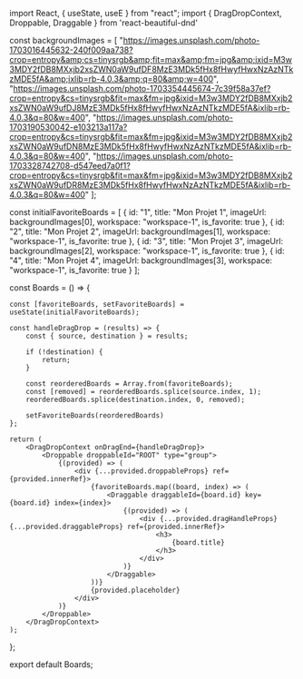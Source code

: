 import React, { useState, useE } from "react";
import { DragDropContext, Droppable, Draggable } from 'react-beautiful-dnd'


const backgroundImages = [
    "https://images.unsplash.com/photo-1703016445632-240f009aa738?crop=entropy&amp;cs=tinysrgb&amp;fit=max&amp;fm=jpg&amp;ixid=M3w3MDY2fDB8MXxjb2xsZWN0aW9ufDF8MzE3MDk5fHx8fHwyfHwxNzAzNTkzMDE5fA&amp;ixlib=rb-4.0.3&amp;q=80&amp;w=400",
    "https://images.unsplash.com/photo-1703354445674-7c39f58a37ef?crop=entropy&cs=tinysrgb&fit=max&fm=jpg&ixid=M3w3MDY2fDB8MXxjb2xsZWN0aW9ufDJ8MzE3MDk5fHx8fHwyfHwxNzAzNTkzMDE5fA&ixlib=rb-4.0.3&q=80&w=400",
    "https://images.unsplash.com/photo-1703190530042-e103213a117a?crop=entropy&cs=tinysrgb&fit=max&fm=jpg&ixid=M3w3MDY2fDB8MXxjb2xsZWN0aW9ufDN8MzE3MDk5fHx8fHwyfHwxNzAzNTkzMDE5fA&ixlib=rb-4.0.3&q=80&w=400",
    "https://images.unsplash.com/photo-1703328742708-d547eed7a0f1?crop=entropy&cs=tinysrgb&fit=max&fm=jpg&ixid=M3w3MDY2fDB8MXxjb2xsZWN0aW9ufDR8MzE3MDk5fHx8fHwyfHwxNzAzNTkzMDE5fA&ixlib=rb-4.0.3&q=80&w=400"
];

const initialFavoriteBoards = [
    {
        id: "1",
        title: "Mon Projet 1",
        imageUrl: backgroundImages[0],
        workspace: "workspace-1",
        is_favorite: true
    },
    {
        id: "2",
        title: "Mon Projet 2",
        imageUrl: backgroundImages[1],
        workspace: "workspace-1",
        is_favorite: true
    },
    {
        id: "3",
        title: "Mon Projet 3",
        imageUrl: backgroundImages[2],
        workspace: "workspace-1",
        is_favorite: true
    },
    {
        id: "4",
        title: "Mon Projet 4",
        imageUrl: backgroundImages[3],
        workspace: "workspace-1",
        is_favorite: true
    }
];


const Boards = () => {

    const [favoriteBoards, setFavoriteBoards] = useState(initialFavoriteBoards);

    const handleDragDrop = (results) => {
        const { source, destination } = results;

        if (!destination) {
            return;
        }

        const reorderedBoards = Array.from(favoriteBoards);
        const [removed] = reorderedBoards.splice(source.index, 1);
        reorderedBoards.splice(destination.index, 0, removed);

        setFavoriteBoards(reorderedBoards)
    };

    return (
        <DragDropContext onDragEnd={handleDragDrop}>
            <Droppable droppableId="ROOT" type="group">
                {(provided) => (
                    <div {...provided.droppableProps} ref={provided.innerRef}>
                        {favoriteBoards.map((board, index) => (
                            <Draggable draggableId={board.id} key={board.id} index={index}>
                                {(provided) => (
                                    <div {...provided.dragHandleProps} {...provided.draggableProps} ref={provided.innerRef}>
                                        <h3>
                                            {board.title}
                                        </h3>
                                    </div>
                                )}
                            </Draggable>
                        ))}
                        {provided.placeholder}
                    </div>
                )}
            </Droppable>
        </DragDropContext>
    );
};

export default Boards;

